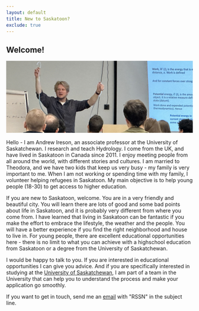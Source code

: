 ```yaml
---
layout: default
title: New to Saskatoon?
exclude: true
---
```


## Welcome!

![alt](/assets/images/andrew.jpg)

Hello - I am Andrew Ireson, an associate professor at the University of Saskatchewan. I research and teach Hydrology. I come from the UK, and have lived in Saskatoon in Canada since 2011. I enjoy meeting people from all around the world, with different stories and cultures. I am married to Theodora, and we have two kids that keep us very busy - my family is very important to me. When I am not working or spending time with my family, I volunteer helping refugees in Saskatoon. My main objective is to help young people (18-30) to get access to higher education. 

If you are new to Saskatoon, welcome. You are in a very friendly and beautiful city. You will learn there are lots of good and some bad points about life in Saskatoon, and it is probably very different from where you come from. I have learned that living in Saskatoon can be fantastic if you make the effort to embrace the lifestyle, the weather and the people. You will have a better experience if you find the right neighborhood and house to live in. For young people, there are excellent educational opportunities here - there is no limit to what you can achieve with a highschool education from Saskatoon or a degree from the University of Saskatchewan.

I would be happy to talk to you. If you are interested in educational opportunities I can give you advice. And if you are specifically interested in studying at the [University of Saskatchewan](https://www.usask.ca/admission/), I am part of a team in the University that can help you to understand the process and make your application go smoothly.  

If you want to get in touch, send me an [email](amireson@gmail.com) with "RSSN" in the subject line.